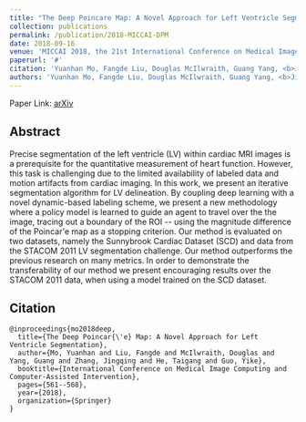 ```yaml
---
title: "The Deep Poincare Map: A Novel Approach for Left Ventricle Segmentation"
collection: publications
permalink: /publication/2018-MICCAI-DPM
date: 2018-09-16
venue: 'MICCAI 2018, the 21st International Conference on Medical Image Computing and Computer Assisted Intervention'
paperurl: '#'
citation: 'Yuanhan Mo, Fangde Liu, Douglas McIlwraith, Guang Yang, <b>Jingqing Zhang</b>, Taigang He, and Yike Guo. "The Deep Poincare Map: A Novel Approach for Left Ventricle Segmentation". MICCAI 2018, The 21st International Conference on Medical Image Computing and Computer-Assisted Intervention. 2018.'
authors: 'Yuanhan Mo, Fangde Liu, Douglas McIlwraith, Guang Yang, <b>Jingqing Zhang</b>, Taigang He, and Yike Guo'
---
```


Paper Link: [arXiv](https://arxiv.org/pdf/1703.09200.pdf)

## Abstract
Precise segmentation of the left ventricle (LV) within cardiac MRI images is a prerequisite for the quantitative measurement of heart function. However, this task is challenging due to the limited availability of labeled data and motion artifacts from cardiac imaging. In this work, we present an iterative segmentation algorithm for LV delineation. By coupling deep learning with a novel dynamic-based labeling scheme, we present a new methodology where a policy model is learned to guide an agent to travel over the the image, tracing out a boundary of the ROI -- using the magnitude difference of the Poincar\'e map as a stopping criterion. Our method is evaluated on two datasets, namely the Sunnybrook Cardiac Dataset (SCD) and data from the STACOM 2011 LV segmentation challenge. Our method outperforms the previous research on many metrics. In order to demonstrate the transferability of our method we present encouraging results over the STACOM 2011 data, when using a model trained on the SCD dataset.

## Citation
```
@inproceedings{mo2018deep,
  title={The Deep Poincar{\'e} Map: A Novel Approach for Left Ventricle Segmentation},
  author={Mo, Yuanhan and Liu, Fangde and McIlwraith, Douglas and Yang, Guang and Zhang, Jingqing and He, Taigang and Guo, Yike},
  booktitle={International Conference on Medical Image Computing and Computer-Assisted Intervention},
  pages={561--568},
  year={2018},
  organization={Springer}
}
```